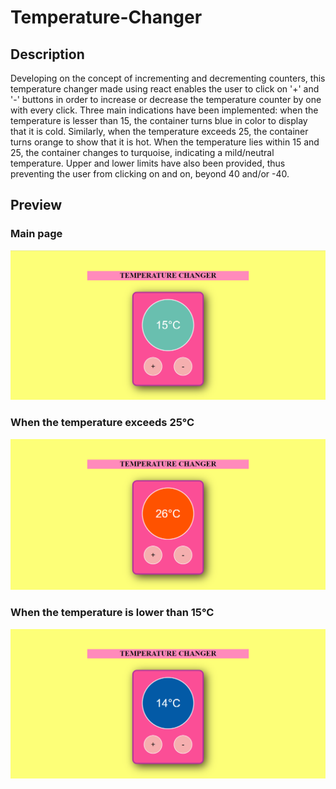 # Temperature-Changer 

## Description 
Developing on the concept of incrementing and decrementing counters, this temperature changer made using react enables the user to click on '+' and '-' buttons in order to increase or decrease the temperature counter by one with every click. Three main indications have been implemented: when the temperature is lesser than 15, the container turns blue in color to display that it is cold. Similarly, when the temperature exceeds 25, the container turns orange to show that it is hot. When the temperature lies within 15 and 25, the container changes to turquoise, indicating a mild/neutral temperature. Upper and lower limits have also been provided, thus preventing the user from clicking on and on, beyond 40 and/or -40. 

## Preview 
### Main page 
<img src="Temp_Changer_SS1.png"> 

### When the temperature exceeds 25°C 
<img src="Temp_Changer_SS2.png"> 

### When the temperature is lower than 15°C 
<img src="Temp_Changer_ss3.png"> 
